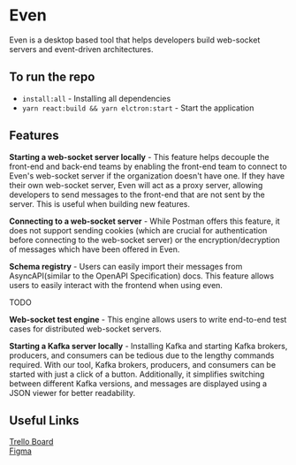 # Even
Even is a desktop based tool that helps developers build web-socket servers and  event-driven architectures.  

## To run the repo  
- ```install:all``` - Installing all dependencies
- ```yarn react:build && yarn elctron:start```  - Start the application  
  
## Features

**Starting a web-socket server locally** - This feature helps decouple the front-end and back-end teams by enabling the front-end team to connect to Even's web-socket server if the organization doesn't have one. If they have their own web-socket server, Even will act as a proxy server, allowing developers to send messages to the front-end that are not sent by the server. This is useful when building new features.

**Connecting to a web-socket server** - While Postman offers this feature, it does not support sending cookies (which are crucial for authentication before connecting to the web-socket server) or the encryption/decryption of messages which have been offered in Even.  

**Schema registry** - Users can easily import their messages from AsyncAPI(similar to the OpenAPI Specification) docs. This feature allows users to easily interact with the frontend when using even.

TODO  

**Web-socket test engine** - This engine allows users to write end-to-end test cases for distributed web-socket servers.  
 
**Starting a Kafka server locally** - Installing Kafka and starting Kafka brokers, producers, and consumers can be tedious due to the lengthy commands required. With our tool, Kafka brokers, producers, and consumers can be started with just a click of a button. Additionally, it simplifies switching between different Kafka versions, and messages are displayed using a JSON viewer for better readability.  

## Useful Links
[Trello Board](https://trello.com/b/i6J4c5zB/even)   
[Figma](https://www.figma.com/design/5LBrVUPwEm1FduKn8iqoEf/Untitled?node-id=0-1&t=j4sfY7di62836dZ0-1)  

